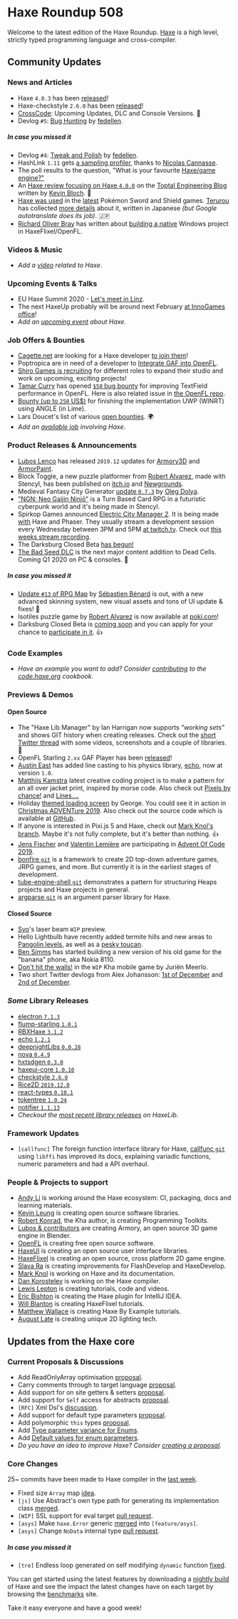 [_template]: ../templates/roundup.html
[date]: / "2019-12-05 09:45:00"
[modified]: / "2019-12-05 10:58:00"
[published]: / "2019-12-05 12:00:00"
[description]: / "The latest news covering the Haxe community, featuring upcoming talks, the latest HaxeLib releases, game previews and lots more!"
[contributor]: https://twitter.com/teormech "Alexander Hohlov"

# Haxe Roundup 508

Welcome to the latest edition of the Haxe Roundup. [Haxe](http://haxe.org/?ref=haxe.io) is a high level, strictly typed programming language and cross-compiler.

## Community Updates

### News and Articles

- Haxe `4.0.3` has been [released](https://community.haxe.org/t/haxe-4-0-3-is-released/2162/1)!
- Haxe-checkstyle `2.6.0` has been [released](https://community.haxe.org/t/haxe-checkstyle-release/2080/2)!
- [CrossCode](http://www.radicalfishgames.com/?p=6892): Upcoming Updates, DLC and Console Versions. :star2:
- Devlog `#5`: [Bug Hunting](https://www.pixelpajamastudios.com/blog/devlog-5-bug-hunting) by [fedellen](https://twitter.com/fedellen/status/1201592566321491969).

##### _In case you missed it_

- Devlog `#4`: [Tweak and Polish](https://www.pixelpajamastudios.com/blog/devlog-4-tweak-and-polish) by [fedellen](https://twitter.com/fedellen/status/1199040630632128513).
- HashLink `1.11` gets [a sampling profiler](https://github.com/HaxeFoundation/hashlink/wiki/Profiler), thanks to [Nicolas Cannasse](https://twitter.com/ncannasse/status/1198193237627944961).
- The poll results to the question, "What is your favourite [Haxe/game engine?"](https://twitter.com/Onehourgamestud/status/1198618650195959810)
- An [Haxe review focusing on Haxe `4.0.0`](https://www.toptal.com/haxe/haxe-review-haxe-4-strengths) on the [Toptal Engineering Blog](https://www.toptal.com/developers/blog) written by [Kevin Bloch](https://www.toptal.com/resume/kevin-bloch). :star2:
- [Haxe was used](https://twitter.com/ncannasse/status/1195423811354726401) in the [latest](https://twitter.com/Fiene_P/status/1195396913660608512) Pokémon Sword and Shield games. [Terurou](https://twitter.com/terurou) has collected [more details](http://terurou.hateblo.jp/entry/2019/11/16/220840) about it, written in Japanese _(but Google autotranslate does its job)_. :jp:
- [Richard Oliver Bray](https://twitter.com/Ceiga/status/1196727027447017472) has written about [building a native](https://dev.to/richardbray/how-to-build-a-native-windows-project-in-haxeflixel-openfl-kd8) Windows project in HaxeFlixel/OpenFL.

### Videos & Music

- _Add a [video](https://github.com/skial/haxe.io/labels/video) related to Haxe_.

### Upcoming Events & Talks

- EU Haxe Summit 2020 - [Let's meet in Linz](https://community.haxe.org/t/eu-haxe-summit-2020-lets-meet-in-linz/2114).
- The next HaxeUp probably will be around next February [at InnoGames office](https://twitter.com/Fiene_P/status/1189566067162648577)!
- _Add an [upcoming event](https://github.com/skial/haxe.io/labels/events) about Haxe._

### Job Offers & Bounties

- [Cagette.net](https://twitter.com/Cagettenet) are looking for a Haxe developer [to join them](https://www.cagette.net/jobs/)!
- Poptropica are in need of a developer to [Integrate GAF into OpenFL](https://community.openfl.org/t/need-developer-to-integrate-gaf-into-openfl/12043).
- [Shiro Games is recruiting](https://twitter.com/ncannasse/status/1166704326485651457) for different roles to expand their studio and work on upcoming, exciting projects!
- [Tamar Curry](https://twitter.com/tamarcurry/status/1157369507691675648) has opened [`$50` bug bounty](https://github.com/streiffus/OpenFLTextPerformance) for improving TextField performance in OpenFL. Here is also related issue in [the OpenFL repo](https://github.com/openfl/openfl/issues/2229).
- [Bounty (up to `250` US$)](https://community.openfl.org/t/bounty-up-to-250-us-for-finishing-the-implementation-uwp-winrt-using-angle-in-lime/11805) for finishing the implementation UWP (WINRT) using ANGLE (in Lime).
- Lars Doucet's list of various [open bounties](https://github.com/larsiusprime/larsBounties/issues). :earth_africa:
- _Add an [available job](https://github.com/skial/haxe.io/labels/jobs) involving Haxe_.

### Product Releases & Announcements

- [Lubos Lenco](https://twitter.com/luboslenco/status/1200053426274607104) has released `2019.12` updates for [Armory3D](https://armory.itch.io/armory3d) and [ArmorPaint](https://armorpaint.org/download.html).
- Block Toggle, a new puzzle platformer from [Robert Alvarez](https://twitter.com/Rob1221dev/status/1201157623871082497), made with Stencyl, has been published on [itch.io](https://rob1221.itch.io/block-toggle) and [Newgrounds](https://www.newgrounds.com/portal/view/743170).
- Medieval Fantasy City Generator [update `0.7.3`](https://watabou.itch.io/medieval-fantasy-city-generator/devlog/112574/073-bug-fixes-geojson-export) by [Oleg Dolya](https://twitter.com/watawatabou/status/1201190728908623872).
- ["NGN: Neo Gaijin Ninjō"](https://twitter.com/NgnNeo) is a Turn Based Card RPG in a futuristic cyberpunk world and it's being made in Stencyl.
- Spirkop Games announced [Electric City Manager 2](https://twitter.com/SpirkopGames/status/1202167760320651264). It is being made [with](https://twitter.com/SpirkopGames/status/1173513450800275456) Haxe and Phaser. They usually stream a development session every Wednesday between 3PM and 5PM [at twitch.tv](https://twitch.tv/sebastienb/). Check out [this weeks stream recording](https://www.twitch.tv/videos/516955568).
- The Darksburg Closed Beta [has begun!](https://steamcommunity.com/games/939100/announcements/detail/1688216957730975073)
- [The Bad Seed DLC](https://store.steampowered.com/app/1204130/Dead_Cells__The_Bad_Seed/) is the next major content addition to Dead Cells. Coming Q1 2020 on PC & consoles. :star2:

##### _In case you missed it_

- [Update `#13` of RPG Map](https://deepnight.itch.io/tabletop-rpg-map-editor/devlog/111894/update-13-advanced-skins-new-assets-updated-ui) by [Sébastien Bénard](https://twitter.com/deepnightfr/status/1199617411273629696) is out, with a new advanced skinning system, new visual assets and tons of UI update & fixes! :star2:
- Isotiles puzzle game by [Robert Alvarez](https://twitter.com/Rob1221dev/status/1197593057933320192) is now available at [poki.com](https://poki.com/en/g/isotiles)!
- Darksburg Closed Beta is [coming soon](https://twitter.com/Darksburg/status/1197529634042269698) and you can apply for your chance to [participate in it](http://darksburg.com/early-review-key-request/). :+1:

### Code Examples

- _Have an example you want to add? Consider [contributing](https://github.com/HaxeFoundation/code-cookbook#contributing-articles) to the [code.haxe.org](https://code.haxe.org/) cookbook._

### Previews & Demos

#### Open Source

- The "Haxe Lib Manager" by Ian Harrigan now supports _"working sets"_ and shows GIT history when creating releases. Check out the [short Twitter thread](https://twitter.com/IanHarrigan1982/status/1202324854751612931) with some videos, screenshots and a couple of libraries. :star2:
- OpenFL Starling `2.xx` GAF Player has been [released](https://github.com/andrew-git/StarlingGAFPlayerOpenFL)!
- [Austin East](https://twitter.com/austinweast/status/1200843012982681600) has added line casting to his physics library, [echo](https://austineast.dev/echo/), now at version `1.0`.
- [Matthijs Kamstra](https://twitter.com/MatthijsKamstra/status/1200429111577055237) latest creative coding project is to make a pattern for an all over jacket print, inspired by morse code. Also check out [Pixels by chance!](https://twitter.com/MatthijsKamstra/status/1200772005643116547) and [Lines....](https://twitter.com/MatthijsKamstra/status/1200802210201964546)
- Holiday [themed loading screen](https://twitter.com/Geokureli/status/1200185050312192000) by George. You could see it in action in [Christmas ADVENTure 2019](https://www.newgrounds.com/portal/view/743161). Also check out the source code which is available at [GitHub](https://github.com/Geokureli/AdventCalendar/).
- If anyone is interested in Pixi.js 5 and Haxe, check out [Mark Knol's branch](https://github.com/markknol/pixi-haxe/tree/pixi5). Maybe it's not fully complete, but it's better than nothing. :+1:
- [Jens Fischer](https://github.com/Gama11/AdventOfCode2019) and [Valentin Lemière](https://github.com/ibilon/AdventOfCode2019) are participating in [Advent Of Code 2019](https://adventofcode.com/).
- [bonfire `git`](https://github.com/solarrabbit/bonfire) is a framework to create 2D top-down adventure games, JRPG games, and more. But currently it is in the earliest stages of development.
- [tube-engine-shell `git`](https://github.com/tbrosman/tube-engine-shell) demonstrates a pattern for structuring Heaps projects and Haxe projects in general. 
- [argparse `git`](https://github.com/MattTuttle/argparse) is an argument parser library for Haxe.

#### Closed Source

- [Syo](https://twitter.com/SyoPic/status/1200360432034287617)'s laser beam `WIP` preview.
- Hello Lightbulb have recently added termite hills and new areas to [Pangolin levels](https://twitter.com/hello_lightbulb/status/1201888158461378562), as well as a [pesky toucan](https://twitter.com/hello_lightbulb/status/1200817546322153472).
- [Ben Simms](https://twitter.com/zerosimms/status/1200055422641684482) has started building a new version of his old game for the "banana" phone, aka Nokia 8110.
- [Don't hit the walls!](https://twitter.com/codescapade/status/1200811839422156803) in the `WIP` Kha mobile game by Juriën Meerlo.
- Two short Twitter devlogs from Alex Johansson: [1st of December](https://twitter.com/alexvscoding/status/1200938641478103040) and [2nd of December](https://twitter.com/alexvscoding/status/1201273951785275394).

### _Some_ Library Releases

- [electron `7.1.3`](https://lib.haxe.org/p/electron)
- [flump-starling `1.0.1`](https://lib.haxe.org/p/flump-starling)
- [RBXHaxe `3.1.2`](https://lib.haxe.org/p/RBXHaxe)
- [echo `1.2.1`](https://lib.haxe.org/p/echo)
- [deepnightLibs `0.0.28`](https://lib.haxe.org/p/deepnightLibs)
- [nova `0.4.9`](https://lib.haxe.org/p/nova)
- [hxtsdgen `0.3.0`](https://lib.haxe.org/p/hxtsdgen)
- [haxeui-core `1.0.10`](https://lib.haxe.org/p/haxeui-core)
- [checkstyle `2.6.0`](https://lib.haxe.org/p/checkstyle)
- [Rice2D `2019.12.0`](https://lib.haxe.org/p/Rice2D)
- [react-types `0.10.1`](https://lib.haxe.org/p/react-types)
- [tokentree `1.0.24`](https://lib.haxe.org/p/tokentree)
- [notifier `1.1.13`](https://lib.haxe.org/p/notifier)
- _Checkout the [most recent library releases](https://lib.haxe.org/recent/) on HaxeLib_.

### Framework Updates

- `[callfunc]` The foreign function interface library for Haxe, [callfunc `git`](https://github.com/chfoo/callfunc) using `libffi` has improved its docs, explaining variadic functions, numeric parameters and had a API overhaul.

### People & Projects to support

- [Andy Li](https://github.com/users/andyli/sponsorship) is working around the Haxe ecosystem: CI, packaging, docs and learning materials.
- [Kevin Leung](https://www.patreon.com/kevinresol) is creating open source software libraries.
- [Robert Konrad](https://www.patreon.com/RobDangerous), the Kha author, is creating Programming Toolkits.
- [Lubos & contributors](https://armory3d.org/fund) are creating Armory, an open source 3D game engine in Blender.
- [OpenFL](https://www.patreon.com/openfl) is creating free open source software.
- [HaxeUI](https://www.patreon.com/haxeui) is creating an open source user interface libraries.
- [HaxeFlixel](https://www.patreon.com/haxeflixel) is creating an open source, cross platform 2D game engine.
- [Slava Ra](https://www.patreon.com/slavara) is creating improvements for FlashDevelop and HaxeDevelop.
- [Mark Knol](https://www.patreon.com/markknol) is working on Haxe and its documentation.
- [Dan Korostelev](https://www.patreon.com/nadako) is working on the Haxe compiler.
- [Lewis Lepton](https://www.patreon.com/lewislepton) is creating tutorials, code and videos.
- [Eric Bishton](https://www.patreon.com/EricBishton) is creating the Haxe plugin for IntelliJ IDEA.
- [Will Blanton](https://www.patreon.com/x01010111) is creating HaxeFlixel tutorials.
- [Matthew Wallace](https://www.patreon.com/haxeexamples) is creating Haxe By Example tutorials.
- [August Late](https://www.patreon.com/augustlate) is creating unique 2D lighting tech.

## Updates from the Haxe core

### Current Proposals & Discussions

- Add ReadOnlyArray optimisation [proposal](https://github.com/HaxeFoundation/haxe-evolution/pull/68).
- Carry comments through to target language [proposal](https://github.com/HaxeFoundation/haxe-evolution/pull/65).
- Add support for on site getters & setters [proposal](https://github.com/HaxeFoundation/haxe-evolution/pull/63).
- Add support for `Self` access for abstracts [proposal](https://github.com/HaxeFoundation/haxe-evolution/pull/62).
- `[RFC]` Xml Dsl's [discussion](https://github.com/HaxeFoundation/haxe-evolution/issues/60).
- Add support for default type parameters [proposal](https://github.com/HaxeFoundation/haxe-evolution/pull/50).
- Add polymorphic `this` types [proposal](https://github.com/HaxeFoundation/haxe-evolution/pull/36).
- Add [Type parameter variance for Enums](https://github.com/HaxeFoundation/haxe-evolution/pull/28).
- Add [Default values for enum parameters](https://github.com/HaxeFoundation/haxe-evolution/issues/27).
- _Do you have an idea to improve Haxe? Consider [creating a proposal]._

### Core Changes

25~ commits have been made to Haxe compiler in the [last week].

- Fixed size `Array` map [idea](https://github.com/HaxeFoundation/haxe/issues/9004).
- `[js]` Use Abstract's own type path for generating its implementation class [merged](https://github.com/HaxeFoundation/haxe/pull/9006).
- `[WIP]` SSL support for eval target [pull request](https://github.com/HaxeFoundation/haxe/pull/9009).
- `[asys]` Make `haxe.Error` generic [merged](https://github.com/HaxeFoundation/haxe/pull/9005) into `[feature/asys]`.
- `[asys]` Change `NoData` internal type [pull request](https://github.com/HaxeFoundation/haxe/pull/9008).

##### _In case you missed it_

- `[tre]` Endless loop generated on self modifying `dynamic` function [fixed](https://github.com/HaxeFoundation/haxe/issues/8989).

You can get started using the latest features by downloading a [nightly build] of Haxe and see the impact the latest changes have on each target by browsing the [benchmarks] site.

Take it easy everyone and have a good week!

[benchmarks]: https://benchs.haxe.org/
[nightly build]: http://build.haxe.org
[creating a proposal]: https://github.com/HaxeFoundation/haxe-evolution
[last week]: https://github.com/issues?utf8=%E2%9C%93&q=closed:2019-11-28..2019-12-05+org:haxefoundation+is:closed+

